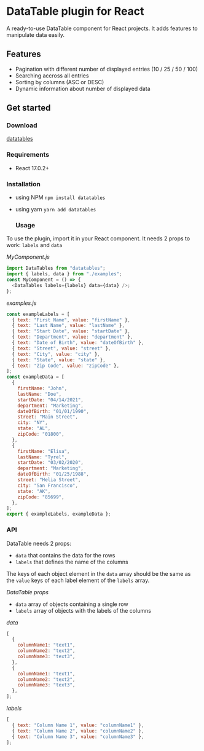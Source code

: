 # DataTable plugin for React

A ready-to-use DataTable component for React projects. It adds features to manipulate data easily.

## Features

- Pagination with different number of displayed entries (10 / 25 / 50 / 100)
- Searching accross all entries
- Sorting by columns (ASC or DESC)
- Dynamic information about number of displayed data

## Get started

### Download

[datatables](https://www.npmjs.com/package/datatables)

### Requirements

- React 17.0.2+

### Installation

- using NPM
  `npm install datatables`

- using yarn
  `yarn add datatables`

  ### Usage

To use the plugin, import it in your React component.
It needs 2 props to work: `labels` and `data`

_MyComponent.js_

```javascript
import DataTables from "datatables";
import { labels, data } from "./examples";
const MyComponent = () => {
  <DataTables labels={labels} data={data} />;
};
```

_examples.js_

```javascript
const exampleLabels = [
  { text: "First Name", value: "firstName" },
  { text: "Last Name", value: "lastName" },
  { text: "Start Date", value: "startDate" },
  { text: "Department", value: "department" },
  { text: "Date of Birth", value: "dateOfBirth" },
  { text: "Street", value: "street" },
  { text: "City", value: "city" },
  { text: "State", value: "state" },
  { text: "Zip Code", value: "zipCode" },
];
const exampleData = [
  {
    firstName: "John",
    lastName: "Doe",
    startDate: "04/14/2021",
    department: "Marketing",
    dateOfBirth: "01/01/1990",
    street: "Main Street",
    city: "NY",
    state: "AL",
    zipCode: "01800",
  },
  {
    firstName: "Elisa",
    lastName: "Tyrel",
    startDate: "03/02/2020",
    department: "Marketing",
    dateOfBirth: "01/25/1988",
    street: "Helia Street",
    city: "San Francisco",
    state: "AK",
    zipCode: "85699",
  },
];
export { exampleLabels, exampleData };
```

### API

DataTable needs 2 props:

- `data` that contains the data for the rows
- `labels` that defines the name of the columns

The keys of each object element in the `data` array should be the same as the `value` keys of each label element of the `labels` array.

_DataTable props_

- `data` array of objects containing a single row
- `labels` array of objects with the labels of the columns

_data_

```javascript
[
  {
    columnName1: "text1",
    columnName2: "text2",
    columnName3: "text3",
  },
  {
    columnName1: "text1",
    columnName2: "text2",
    columnName3: "text3",
  },
];
```

_labels_

```javascript
[
  { text: "Column Name 1", value: "columnName1" },
  { text: "Column Name 2", value: "columnName2" },
  { text: "Column Name 3", value: "columnName3" },
];
```